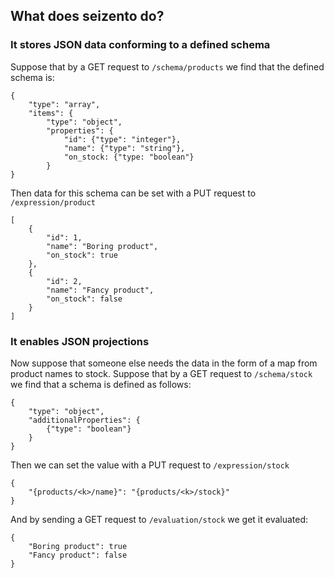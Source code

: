 ## What does seizento do?

### It stores JSON data conforming to a defined schema

Suppose that by a GET request to `/schema/products` we find that the defined schema is:

```
{
    "type": "array",
    "items": {
        "type": "object",
        "properties": {
            "id": {"type": "integer"},
            "name": {"type": "string"},
            "on_stock: {"type: "boolean"}
        }
}
```

Then data for this schema can be set with a PUT request to `/expression/product`

```
[
    {
        "id": 1,
        "name": "Boring product",
        "on_stock": true
    },
    {
        "id": 2,
        "name": "Fancy product",
        "on_stock": false
    }
]
```

### It enables JSON projections

Now suppose that someone else needs the data in the form of a map from product names to stock.
Suppose that by a GET request to  `/schema/stock` we find that a schema is defined as follows:

```
{
    "type": "object",
    "additionalProperties": {
        {"type": "boolean"}
    }
}
```

Then we can set the value with a PUT request to `/expression/stock`

```
{  
    "{products/<k>/name}": "{products/<k>/stock}"
}
```

And by sending a GET request to `/evaluation/stock` we get it evaluated:

```
{
    "Boring product": true
    "Fancy product": false
}
```